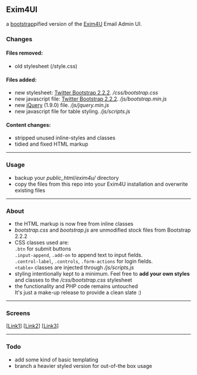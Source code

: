 ## Exim4UI
a [bootstrap](http://twitter.github.com/bootstrap/)pified version of the [Exim4U](http://exim4u.org/) Email Admin UI.

### Changes
#### Files removed:
* old stylesheet (/style.css)

#### Files added:
* new stylesheet: [Twitter Bootstrap 2.2.2](http://twitter.github.com/bootstrap/). */css/bootstrap.css* 
* new javascript file: [Twitter Bootstrap 2.2.2](http://twitter.github.com/bootstrap/). */js/bootstrap.min.js*
* new [jQuery](http://jquery.com/) (1.9.0) file. */js/jquery.min.js*
* new javascript file for table styling. */js/scripts.js*   

#### Content changes:
* stripped unused inline-styles and classes  
* tidied and fixed HTML markup

---

### Usage
* backup your *public_html/exim4u/* directory  
* copy the files from this repo into your Exim4U installation and overwrite existing files

---

### About  
* the HTML markup is now free from inline classes
* *bootstrap.css* and *bootstrap.js* are unmodified stock files from Bootstrap 2.2.2
* CSS classes used are:   
`.btn` for submit buttons  
`.input-append`, `.add-on` to append text to input fields.  
`.control-label`, `.controls`, `.form-actions` for login fields.  
`<table>` classes are injected through */js/scripts.js*
* styling intentionally kept to a minimum. Feel free to **add your own styles** and classes to the */css/bootstrap.css* stylesheet
* the functionality and PHP code remains untouched  
It's just a make-up release to provide a clean slate :)

---

### Screens
[[Link1](https://www.evernote.com/shard/s1/sh/a577c5e8-1767-4e22-821e-5169ecc755d3/5d9855242812ac208030d567c9c8baeb/res/fa084236-4202-4025-b7d6-b78bedab818b/1-20130207-214911.png.png?resizeSmall&width=832)]
[[Link2](https://www.evernote.com/shard/s1/sh/5aa61368-c39a-4389-b68a-1ec98b7eef3a/bc673edd0646de424be14999b68ca4f7/res/d9c7ab06-24be-49c4-9aa9-51e66b0c9d2d/2-20130207-214918.png.png?resizeSmall&width=832)]
[[Link3](https://www.evernote.com/shard/s1/sh/70143ad4-b454-4882-a123-5315e5f7e1b8/8a8b0788d5dbce995d1b7c4f992aed32/res/c26d5a2f-28b2-477b-9e45-e335cdc46b5a/3-20130207-214927.png.png?resizeSmall&width=832)]

---
### Todo
* add some kind of basic templating
* branch a heavier styled version for out-of-the box usage
